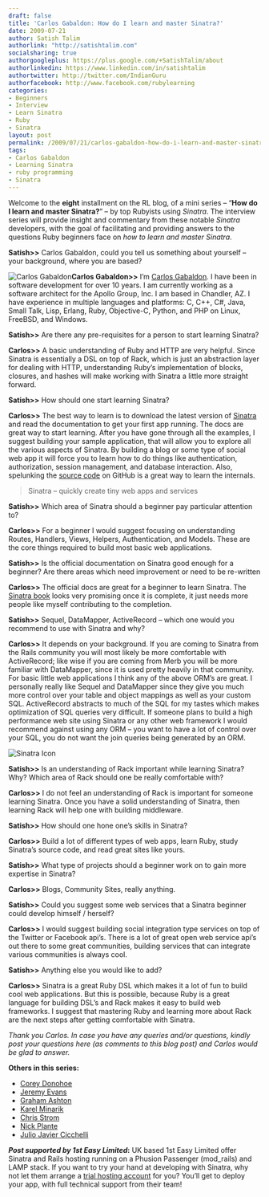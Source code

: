 ```yaml
---
draft: false
title: 'Carlos Gabaldon: How do I learn and master Sinatra?'
date: 2009-07-21
author: Satish Talim
authorlink: "http://satishtalim.com"
socialsharing: true
authorgoogleplus: https://plus.google.com/+SatishTalim/about
authorlinkedin: https://www.linkedin.com/in/satishtalim
authortwitter: http://twitter.com/IndianGuru
authorfacebook: http://www.facebook.com/rubylearning
categories:
- Beginners
- Interview
- Learn Sinatra
- Ruby
- Sinatra
layout: post
permalink: /2009/07/21/carlos-gabaldon-how-do-i-learn-and-master-sinatra/
tags:
- Carlos Gabaldon
- Learning Sinatra
- ruby programming
- Sinatra
---
```

Welcome to the **eight** installment on the RL blog, of a mini series –
“**How do I learn and master Sinatra?**” – by top Rubyists using
*Sinatra*. The interview series will provide insight and commentary from
these notable *Sinatra* developers, with the goal of facilitating and
providing answers to the questions Ruby beginners face on *how to learn
and master Sinatra*.

**Satish\>\>** Carlos Gabaldon, could you tell us something about
yourself – your background, where you are based?

![Carlos
Gabaldon](http://www.rubylearning.com/images/Carlos_Gabaldon_125.jpg "Carlos Gabaldon")**Carlos
Gabaldon\>\>** I’m [Carlos Gabaldon](http://carlosgabaldon.com/). I have
been in software development for over 10 years. I am currently working
as a software architect for the Apollo Group, Inc. I am based in
Chandler, AZ. I have experience in multiple languages and platforms: C,
C++, C\#, Java, Small Talk, Lisp, Erlang, Ruby, Objective-C, Python, and
PHP on Linux, FreeBSD, and Windows.

**Satish\>\>** Are there any pre-requisites for a person to start
learning Sinatra?

**Carlos\>\>** A basic understanding of Ruby and HTTP are very helpful.
Since Sinatra is essentially a DSL on top of Rack, which is just an
abstraction layer for dealing with HTTP, understanding Ruby’s
implementation of blocks, closures, and hashes will make working with
Sinatra a little more straight forward.

**Satish\>\>** How should one start learning Sinatra?

**Carlos\>\>** The best way to learn is to download the latest version
of [Sinatra](http://www.sinatrarb.com/) and read the documentation to
get your first app running. The docs are great way to start learning.
After you have gone through all the examples, I suggest building your
sample application, that will allow you to explore all the various
aspects of Sinatra. By building a blog or some type of social web app it
will force you to learn how to do things like authentication,
authorization, session management, and database interaction. Also,
spelunking the [source
code](http://github.com/sinatra/sinatra/tree/master) on GitHub is a
great way to learn the internals.

> Sinatra – quickly create tiny web apps and services

**Satish\>\>** Which area of Sinatra should a beginner pay particular
attention to?

**Carlos\>\>** For a beginner I would suggest focusing on understanding
Routes, Handlers, Views, Helpers, Authentication, and Models. These are
the core things required to build most basic web applications.

**Satish\>\>** Is the official documentation on Sinatra good enough for
a beginner? Are there areas which need improvement or need to be
re-written

**Carlos\>\>** The official docs are great for a beginner to learn
Sinatra. The [Sinatra book](http://www.sinatrarb.com/book.html) looks
very promising once it is complete, it just needs more people like
myself contributing to the completion.

**Satish\>\>** Sequel, DataMapper, ActiveRecord – which one would you
recommend to use with Sinatra and why?

**Carlos\>\>** It depends on your background. If you are coming to
Sinatra from the Rails community you will most likely be more
comfortable with ActiveRecord; like wise if you are coming from Merb you
will be more familiar with DataMapper, since it is used pretty heavily
in that community. For basic little web applications I think any of the
above ORM’s are great. I personally really like Sequel and DataMapper
since they give you much more control over your table and object
mappings as well as your custom SQL. ActiveRecord abstracts to much of
the SQL for my tastes which makes optimization of SQL queries very
difficult. If someone plans to build a high performance web site using
Sinatra or any other web framework I would recommend against using any
ORM – you want to have a lot of control over your SQL, you do not want
the join queries being generated by an ORM.

![Sinatra
Icon](http://rubylearning.com/images/sinatralogo.jpg "Sinatra micro-framework")

**Satish\>\>** Is an understanding of Rack important while learning
Sinatra? Why? Which area of Rack should one be really comfortable with?

**Carlos\>\>** I do not feel an understanding of Rack is important for
someone learning Sinatra. Once you have a solid understanding of
Sinatra, then learning Rack will help one with building middleware.

**Satish\>\>** How should one hone one’s skills in Sinatra?

**Carlos\>\>** Build a lot of different types of web apps, learn Ruby,
study Sinatra’s source code, and read great sites like yours.

**Satish\>\>** What type of projects should a beginner work on to gain
more expertise in Sinatra?

**Carlos\>\>** Blogs, Community Sites, really anything.

**Satish\>\>** Could you suggest some web services that a Sinatra
beginner could develop himself / herself?

**Carlos\>\>** I would suggest building social integration type services
on top of the Twitter or Facebook api’s. There is a lot of great open
web service api’s out there to some great communities, building services
that can integrate various communities is always cool.

**Satish\>\>** Anything else you would like to add?

**Carlos\>\>** Sinatra is a great Ruby DSL which makes it a lot of fun
to build cool web applications. But this is possible, because Ruby is a
great language for building DSL’s and Rack makes it easy to build web
frameworks. I suggest that mastering Ruby and learning more about Rack
are the next steps after getting comfortable with Sinatra.

*Thank you Carlos. In case you have any queries and/or questions, kindly
post your questions here (as comments to this blog post) and Carlos
would be glad to answer.*

**Others in this series:**

-   [Corey Donohoe](http://rubylearning.com/blog/2015/01/07/corey-donohoe-how-do-i-learn-and-master-sinatra/)
-   [Jeremy Evans](http://rubylearning.com/blog/2009/07/08/jeremy-evans-how-do-i-learn-and-master-sinatra/)
-   [Graham Ashton](http://rubylearning.com/blog/2009/07/10/graham-ashton-how-do-i-learn-and-master-sinatra/)
-   [Karel Minarik](http://rubylearning.com/blog/2015/01/07/karel-minarik-how-do-i-learn-and-master-sinatra-reprint/)
-   [Chris Strom](http://rubylearning.com/blog/2009/07/15/chris-strom-how-do-i-learn-and-master-sinatra/)
-   [Nick Plante](http://rubylearning.com/blog/2009/07/17/nick-plante-how-do-i-learn-and-master-sinatra/)
-   [Julio Javier Cicchelli](http://rubylearning.com/blog/2009/07/20/julio-javier-cicchelli-how-do-i-learn-and-master-sinatra/)

***Post supported by 1st Easy Limited*:** UK based 1st Easy Limited
offer Sinatra and Rails hosting running on a Phusion Passenger
(mod\_rails) and LAMP stack. If you want to try your hand at developing
with Sinatra, why not let them arrange a [trial hosting
account](http://www.1steasy.com/ruby-on-rails.htm#try) for you? You’ll
get to deploy your app, with full technical support from their team!

